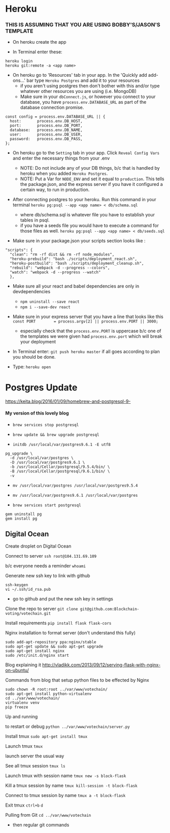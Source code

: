 # Heroku

### THIS IS ASSUMING THAT YOU ARE USING BOBBY'S/JASON'S TEMPLATE

- On heroku create the app

- In Terminal enter these:
```
heroku login
heroku git:remote -a <app name>
```

- On heroku go to 'Resources' tab in your app. In the 'Quickly add add-ons...' bar type `Heroku Postgres` and add it to your resources
  - if you aren't using postgres then don't bother with this and/or type whatever other resources you are using (i.e. MongoDB)
  - Make sure in your `dbConnect.js`, or however you connect to your database, you have `process.env.DATABASE_URL` as part of the database connection promise.

```
const config = process.env.DATABASE_URL || {
  host:       process.env.DB_HOST,
  port:       process.env.DB_PORT,
  database:   process.env.DB_NAME,
  user:       process.env.DB_USER,
  password:   process.env.DB_PASS,
};
```

- On heroku go to the `Setting` tab in your app. Click `Reveal Config Vars` and enter the necessary things from your .env
  - NOTE: Do not include any of your DB things, b/c that is handled by heroku when you added `Heroku Postgres`.
  - NOTE: Put a Var for `NODE_ENV` and set it equal to `production`. This tells the package.json, and the express server if you have it configured a certain way, to run in production.

- After connecting postgres to your heroku. Run this command in your terminal
`heroku pg:psql --app <app name> < db/schema.sql`
  - where db/schema.sql is whatever file you have to establish your tables in psql.
  - if you have a seeds file you would have to execute a command for those files as well.
`heroku pg:psql --app <app name> < db/seeds.sql`

- Make sure in your package.json your scripts section looks like :
```
"scripts": {
  "clean": "rm -rf dist && rm -rf node_modules",
  "heroku-prebuild": "bash ./scripts/deployment_react.sh",
  "heroku-postbuild": "bash ./scripts/deployment_cleanup.sh",
  "rebuild": "webpack -d --progress --colors",
  "watch": "webpack -d --progress --watch"
  },
  ```

- Make sure all your react and babel dependencies are only in devdependencies
  - `npm uninstall --save react`
  - `npm i --save-dev react`

- Make sure in your express server that you have a line that looks like this
`const PORT        = process.argv[2] || process.env.PORT || 3000;`
  - especially check that the `process.env.PORT` is uppercase b/c one of the templates we were given had `process.env.port` which will break your deployment

- In Terminal enter:
`git push heroku master`
 if all goes according to plan you should be done.

- Type:
  `heroku open`

# Postgres Update

https://keita.blog/2016/01/09/homebrew-and-postgresql-9-

#### My version of this lovely blog

- `brew services stop postgresql`

- `brew update && brew upgrade postgresql`

- `initdb /usr/local/var/postgres9.6.1 -E utf8`

```
pg_upgrade \
  -d /usr/local/var/postgres \
  -D /usr/local/var/postgres9.6.1 \
  -b /usr/local/Cellar/postgresql/9.5.4/bin/ \
  -B /usr/local/Cellar/postgresql/9.6.1/bin/ \
  -v
```

- `mv /usr/local/var/postgres /usr/local/var/postgres9.5.4`
- `mv /usr/local/var/postgres9.6.1 /usr/local/var/postgres`

- `brew services start postgresql`

```
gem uninstall pg
gem install pg
```

## Digital Ocean

Create droplet on Digital Ocean



Connect to server
`ssh root@104.131.69.109`

b/c everyone needs a reminder
`whoami`

Generate new ssh key to link with github
```
ssh-keygen
vi ~/.ssh/id_rsa.pub
```
  - go to github and put the new ssh key in settings

Clone the repo to server
`git clone git@github.com:Blockchain-voting/votechain.git`

Install requirements
`pip install flask flask-cors`

Nginx installation to format server (don't understand this fully)
```
sudo add-apt-repository ppa:nginx/stable
sudo apt-get update && sudo apt-get upgrade
sudo apt-get install nginx
sudo /etc/init.d/nginx start
```

Blog explaining it
http://vladikk.com/2013/09/12/serving-flask-with-nginx-on-ubuntu/

Commands from blog that setup python files to be effected by Nginx
```
sudo chown -R root:root ../var/www/votechain/
sudo apt-get install python-virtualenv
cd ../var/www/votechain/
virtualenv venv
pip freeze
```

Up and running

to restart or debug
`python ../var/www/votechain/server.py`

Install tmux
`sudo apt-get install tmux`

Launch tmux
`tmux`

launch server the usual way

See all tmux session
`tmux ls`

Launch tmux with session name
`tmux new -s block-flask`

Kill a tmux session by name
`tmux kill-session -t block-flask`

Connect to tmux session by name
`tmux a -t block-flask`

Exit tmux
`ctrl+b`
`d`

Pulling from Git
`cd ../var/www/votechain`
  - then regular git commands
